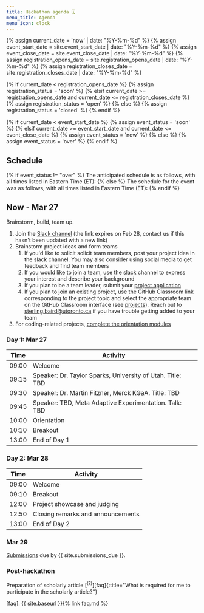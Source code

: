 ```yaml
---
title: Hackathon agenda 🗓️
menu_title: Agenda
menu_icon: clock
---
```

{% assign current_date = 'now' | date: "%Y-%m-%d" %}
{% assign event_start_date = site.event_start_date | date: "%Y-%m-%d" %}
{% assign event_close_date = site.event_close_date | date: "%Y-%m-%d" %}
{% assign registration_opens_date = site.registration_opens_date | date: "%Y-%m-%d" %}
{% assign registration_closes_date = site.registration_closes_date | date: "%Y-%m-%d" %}

{% if current_date < registration_opens_date %}
    {% assign registration_status = 'soon' %}
{% elsif current_date >= registration_opens_date and current_date <= registration_closes_date %}
    {% assign registration_status = 'open' %}
{% else %}
    {% assign registration_status = 'closed' %}
{% endif %}

{% if current_date < event_start_date %}
    {% assign event_status = 'soon' %}
{% elsif current_date >= event_start_date and current_date <= event_close_date %}
    {% assign event_status = 'now' %}
{% else %}
    {% assign event_status = 'over' %}
{% endif %}

## Schedule
{% if event_status != "over" %}
The anticipated schedule is as follows, with all times listed in Eastern Time (ET):
{% else %}
The schedule for the event was as follows, with all times listed in Eastern Time (ET):
{% endif %}

## Now - Mar 27

Brainstorm, build, team up.

1. Join the [Slack channel](https://join.slack.com/share/enQtNjY0MDE3Njc1NjYxMS01NjJlYWJlNTY1ZDcwYTYxMTRhMTIzYTI4NDRlMmY3NzI2MjlmOGQ0NWQzY2RhZTQwMTQ4YjMxNGIwYjNiMmRj) (the link expires on Feb 28, contact us if this hasn't been updated with a new link)
2. Brainstorm project ideas and form teams
   1. If you'd like to solicit solicit team members, post your project idea in the slack channel. You may also consider using social media to get feedback and find team members
   2. If you would like to join a team, use the slack channel to express your interest and describe your background
   3. If you plan to be a team leader, submit your [project application](_/../projects.md)
   4. If you plan to join an existing project, use the GitHub Classroom link corresponding to the project topic and select the appropriate team on the GitHub Classroom interface (see [projects](_/../projects.md)). Reach out to sterling.baird@utoronto.ca if you have trouble getting added to your team
3. For coding-related projects, [complete the orientation modules](_/../resources.md)

### Day 1: Mar 27

| Time  | Activity |
|-------|----------|
| 09:00 | Welcome |
| 09:15 | Speaker: Dr. Taylor Sparks, University of Utah. Title: TBD |
| 09:30 | Speaker: Dr. Martin Fitzner, Merck KGaA. Title: TBD |
| 09:45 | Speaker: TBD, Meta Adaptive Experimentation. Talk: TBD |
| 10:00 | Orientation |
| 10:10 | Breakout |
| 13:00 | End of Day 1 |

### Day 2: Mar 28

| Time  | Activity |
|-------|----------|
| 09:00 | Welcome |
| 09:10 | Breakout |
| 12:00 | Project showcase and judging |
| 12:50 | Closing remarks and announcements |
| 13:00 | End of Day 2 |

### Mar 29

[Submissions](_/../resources/submission.md) due by {{ site.submissions_due }}.

<!-- Prizes to be announced March 29 at 1:00 PM Eastern Time (ET). -->

### Post-hackathon

Preparation of scholarly article.[<sup>(?)</sup>][faq]{:title="What is required for me to participate in the scholarly article?"}


[faq]: {{ site.baseurl }}{% link faq.md %}

<!-- {:.agenda} -->

<!-- {:.agenda} -->
<!-- Time (BST)    | Activity | Where to go
------------- | -------- | -----------
09:15 – 09:30 | Zoom meeting opens for informal networking | Zoom main room
09:30 – 10:00 | **Welcome talk**<br>Speaker name | Zoom main room
10:00 – 11:55 | **Breakout groups**<br>Recap and continue working on projects | Zoom breakout rooms
12:00 – 12:30 | **Yoga**<br>Take some time away from your keyboard | Zoom main room
12:30 – 13:30 | Lunch break |
13:30 – 16:30 | **Breakout groups**<br>Continue working on projects | Zoom breakout rooms
16:30 – 17:00 | **End of day tidy-up**<br>Write up<br>Commit your changes to GitHub<br>Tidy Group Workspace | Zoom breakout rooms
17:00 – 17:25 | **Group updates**<br>90 seconds per group<br>Zero or one slide 😊<br>How things are going; what problems you have faced | Zoom main room
17:25 – 17:30 | **Close of day** | Zoom main room -->


<!-- ## Day 2: Mar 28

Live session to announce prizes. -->
